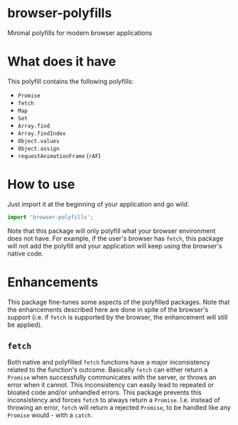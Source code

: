 # browser-polyfills
Minimal polyfills for modern browser applications

# What does it have
This polyfill contains the following polyfills:
 - `Promise`
 - `fetch`
 - `Map`
 - `Set`
 - `Array.find`
 - `Array.findIndex`
 - `Object.values`
 - `Object.assign`
 - `requestAnimationFrame` (`rAF`)

# How to use
Just import it at the beginning of your application and go wild.
```javascript
import 'browser-polyfills';
```
Note that this package will only polyfill what your browser environment does not
have. For example, if the user's browser has `fetch`, this package will not add
the polyfill and your application will keep using the browser's native code.

# Enhancements
This package fine-tunes some aspects of the polyfilled packages. Note that the
enhancements described here are done in spite of the browser's support (i.e.
if `fetch` is supported by the browser, the enhancement will still be applied).

## `fetch`
Both native and polyfilled `fetch` functions have a major inconsistency related
to the function's outcome. Basically `fetch` can either return a `Promise` when
successfully communicates with the server, or throws an error when it cannot.
This inconsistency can easily lead to repeated or bloated code and/or unhandled
errors. This package prevents this inconsistency and forces `fetch` to always
return a `Promise`. I.e. instead of throwing an error, `fetch` will return a
rejected `Promise`, to be handled like any `Promise` would - with a `catch`.

